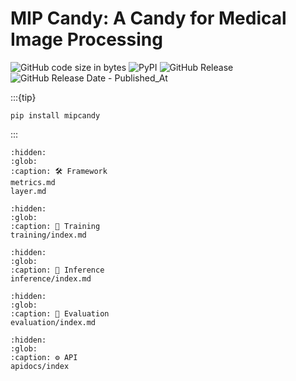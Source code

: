 # MIP Candy: A Candy for Medical Image Processing

![GitHub code size in bytes](https://img.shields.io/github/languages/code-size/ProjectNeura/MIPCandy)
![PyPI](https://img.shields.io/pypi/v/mipcandy)
![GitHub Release](https://img.shields.io/github/v/release/ProjectNeura/MIPCandy)
![GitHub Release Date - Published_At](https://img.shields.io/github/release-date/ProjectNeura/MIPCandy)

:::{tip}

```shell
pip install mipcandy
```

:::

```{toctree}
:hidden:
:glob:
:caption: 🛠️ Framework
metrics.md
layer.md
```

```{toctree}
:hidden:
:glob:
:caption: 🐎 Training
training/index.md
```

```{toctree}
:hidden:
:glob:
:caption: 🐏 Inference
inference/index.md
```

```{toctree}
:hidden:
:glob:
:caption: 🐂 Evaluation
evaluation/index.md
```

```{toctree}
:hidden:
:glob:
:caption: ⚙️ API
apidocs/index
```
